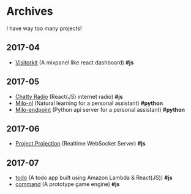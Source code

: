 # Archives
I have way too many projects!

## 2017-04
- [Visitorkit](2017-04/visitorkit/source) (A mixpanel like react dashboard) **#js**

## 2017-05
- [Chatty Radio](2017-05/chattyradio/source) (React(JS) internet radio) **#js**
- [Milo-nl](2017-05/milo-nl/source)  (Natural learning for a personal assistant) **#python**
- [Milo-endpoint](2017-05/milo-endpoints/source)  (Python api server for a personal assistant) **#python**

## 2017-06
- [Project Projection](2017-06/project-projection/source) (Realtime WebSocket Server) **#js**

## 2017-07
- [todo](2017-07/todo/source) (A todo app built using Amazon Lambda & React(JS)) **#js**
- [command](2017-07/command/source) (A prototype game engine) **#js**
